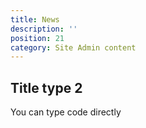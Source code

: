 ```yaml
---
title: News
description: ''
position: 21
category: Site Admin content
---
```



## Title type 2

You can type code directly



